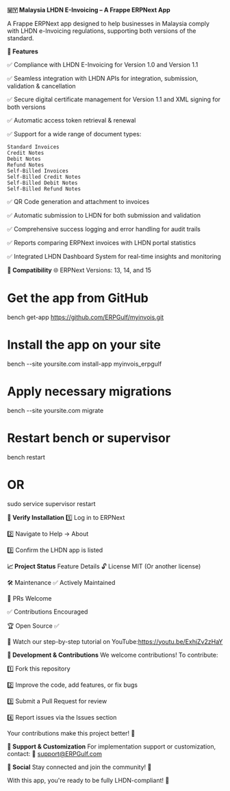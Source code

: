 **🇲🇾 Malaysia LHDN E-Invoicing – A Frappe ERPNext App**

A Frappe ERPNext app designed to help businesses in Malaysia comply with LHDN e-Invoicing regulations,
 supporting both versions of the standard.

**🚀 Features**

✅ Compliance with LHDN E-Invoicing for Version 1.0 and Version 1.1

✅ Seamless integration with LHDN APIs for integration, submission, validation & cancellation

✅ Secure digital certificate management for Version 1.1 and XML signing for both versions

✅ Automatic access token retrieval & renewal

✅ Support for a wide range of document types:

    Standard Invoices
    Credit Notes
    Debit Notes
    Refund Notes
    Self-Billed Invoices
    Self-Billed Credit Notes
    Self-Billed Debit Notes
    Self-Billed Refund Notes

✅ QR Code generation and attachment to invoices

✅ Automatic submission to LHDN for both submission and validation

✅ Comprehensive success logging and error handling for audit trails

✅ Reports comparing ERPNext invoices with LHDN portal statistics

✅ Integrated LHDN Dashboard System for real-time insights and monitoring

**🔹 Compatibility**
🌐 ERPNext Versions: 13, 14, and 15


# Get the app from GitHub
bench get-app https://github.com/ERPGulf/myinvois.git

# Install the app on your site
bench --site yoursite.com install-app myinvois_erpgulf

# Apply necessary migrations
bench --site yoursite.com migrate

# Restart bench or supervisor
bench restart
# OR
sudo service supervisor restart


**🔹 Verify Installation**
1️⃣ Log in to ERPNext

2️⃣ Navigate to Help → About

3️⃣ Confirm the LHDN app is listed

**📈 Project Status**
Feature Details 🔓 License MIT (Or another license)

🛠 Maintenance
✅ Actively Maintained

🔄 PRs Welcome

✅ Contributions Encouraged

🏆 Open Source ✅

🎥 Watch our step-by-step tutorial on YouTube:https://youtu.be/ExhjZv2zHaY

**🌟 Development & Contributions**
We welcome contributions! To contribute:

1️⃣ Fork this repository

2️⃣ Improve the code, add features, or fix bugs

3️⃣ Submit a Pull Request for review

4️⃣ Report issues via the Issues section

Your contributions make this project better! 🙌

**📩 Support & Customization**
For implementation support or customization, contact: 📧 support@ERPGulf.com

**👥 Social**
Stay connected and join the community! 🚀

With this app, you're ready to be fully LHDN-compliant! 🎯

